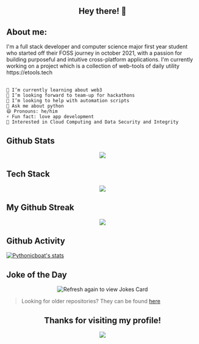 <h2 align='center'>Hey there! 👋</h2>

<!-- <p align="center">
<img src="https://dev.discordprofiles.me/badge/status/722343830149398539" />
<img src="https://dev.discordprofiles.me/badge/playing/722343830149398539" />
<img src="https://dev.discordprofiles.me/badge/vscode/722343830149398539" />
<img src="https://spotifystatus.rylatt.me/6mzucot7ycg9ptw7zzu6p8wfi" />
</p> -->

<h2 align='left'>About me:</h2>
<div>
    I'm a full stack developer and computer science major first year student who started off their FOSS journey in october 2021, with a passion for building purposeful and intuitive cross-platform applications. I'm currently working on a project which is a collection of web-tools of daily utility https://etools.tech
</div>
<br>

```
🔭 I’m currently learning about web3
👯 I’m looking forward to team-up for hackathons
🤝 I’m looking to help with automation scripts 
💬 Ask me about python 
😄 Pronouns: he/him
⚡ Fun fact: love app development
💙 Interested in Cloud Computing and Data Security and Integrity
```

## Github Stats

<p align="center">
<img src="https://github-readme-stats.vercel.app/api?username=pythonicboat&theme=dark&show_icons=true"/>
</p>

## Tech Stack

<p align="center">
<img src="https://skillicons.dev/icons?i=python,nodejs,javascript,html,css,electron,mysql,react,bash,nginx,c,linux,vscode,git,mongodb,markdown,github,flask,discord,cloudflare,vercel,fastapi,nextjs,bootstrap,autocad,gatsby,figma,solidity,ipfs,django")
</p>
     
## My Github Streak
    
<p align="center">
  <a href="https://github.com/Pythonicboat/github-readme-streak-stats"><img src="https://github-readme-streak-stats.herokuapp.com/?user=pythonicboat#version3"/>
  </a>
</p>

## Github Activity

[![Pythonicboat's stats](https://github-readme-activity-graph.cyclic.app/graph?username=pythonicboat&bg_color=fffff0&color=708090&line=24292e&point=24292e&area=true&hide_border=true)](https://github.com/pythonicboat)

## Joke of the Day

<p align="center">
<img src="https://readme-jokes.vercel.app/api" alt="Refresh again to view Jokes Card" />
</p>

> Looking for older repositories? They can be found [here](https://github.com/pythonicboat-archive)

<h2 align='center'>Thanks for visiting my profile!</h2>
<p align="center">

<img src="https://komarev.com/ghpvc/?username=PythonicBoat">
</p>
